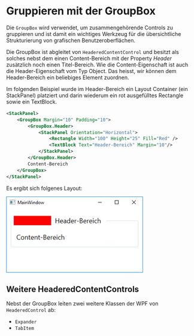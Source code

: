# Gruppieren mit der GroupBox

Die `GroupBox` wird verwendet, um zusammengehörende Controls zu gruppieren und ist damit ein wichtiges Werkzeug für die übersichtliche Strukturierung von grafischen Benutzeroberflächen. 

Die GroupBox ist abgleitet von `HeaderedContentControl` und besitzt als solches nebst dem einen Content-Bereich mit der Property _Header_ zusätzlich noch einen Titel-Bereich. Wie die Content-Eigenschaft ist auch die Header-Eigenschaft vom Typ Object. Das heisst, wir können dem Header-Bereich ein beliebiges Element zuordnen. 

Im folgenden Beispiel wurde im Header-Bereich ein Layout Container (ein StackPanel) platziert und darin wiederum ein rot ausgefülltes Rectangle sowie ein TextBlock.

```xml
<StackPanel>
    <GroupBox Margin="10" Padding="10">
        <GroupBox.Header>
            <StackPanel Orientation="Horizontal">
                <Rectangle Width="100" Height="25" Fill="Red" />
                <TextBlock Text="Header-Bereich" Margin="10"/>
            </StackPanel>
        </GroupBox.Header>
        Content-Bereich
    </GroupBox>
</StackPanel>
```

Es ergibt sich folgenes Layout: 

![Bild 1](res/01.jpg)

## Weitere HeaderedContentControls

Nebst der GroupBox leiten zwei weitere Klassen der WPF von `HeaderedControl` ab: 

* `Expander`
* `TabItem`